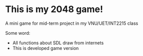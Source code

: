 # This is my 2048 game!

A mini game for mid-term project in my VNU/UET/INT2215 class

Some word:

- All functions about SDL draw from internets
- This is developed game version
